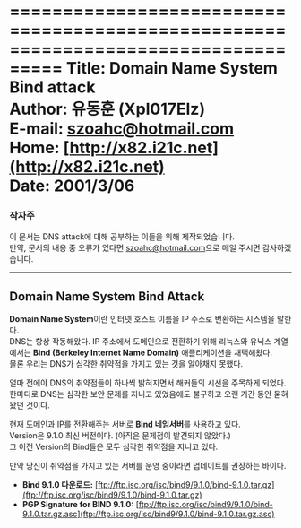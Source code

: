 ===================================================================================
**Title:** Domain Name System Bind attack  
**Author:** 유동훈 (Xpl017Elz)  
**E-mail:** [szoahc@hotmail.com](mailto:szoahc@hotmail.com)  
**Home:** [http://x82.i21c.net](http://x82.i21c.net)  
**Date:** 2001/3/06  
===================================================================================  

### 작자주
이 문서는 DNS attack에 대해 공부하는 이들을 위해 제작되었습니다.  
만약, 문서의 내용 중 오류가 있다면 [szoahc@hotmail.com](mailto:szoahc@hotmail.com)으로 메일 주시면 감사하겠습니다.

---

## Domain Name System Bind Attack

**Domain Name System**이란 인터넷 호스트 이름을 IP 주소로 변환하는 시스템을 말한다.  
DNS는 항상 작동해왔다. IP 주소에서 도메인으로 전환하기 위해 리눅스와 유닉스 계열에서는 **Bind (Berkeley Internet Name Domain)** 애플리케이션을 채택해왔다.  
물론 우리는 DNS가 심각한 취약점을 가지고 있는 것을 알아채지 못했다.

얼마 전에야 DNS의 취약점들이 하나씩 밝혀지면서 해커들의 시선을 주목하게 되었다.  
한마디로 DNS는 심각한 보안 문제를 지니고 있었음에도 불구하고 오랜 기간 동안 묻혀왔던 것이다.

현재 도메인과 IP를 전환해주는 서버로 **Bind 네임서버**를 사용하고 있다.  
Version은 9.1.0 최신 버전이다. (아직은 문제점이 발견되지 않았다.)  
그 이전 Version의 Bind들은 모두 심각한 취약점을 지니고 있다.

만약 당신이 취약점을 가지고 있는 서버를 운영 중이라면 업데이트를 권장하는 바이다.  
- **Bind 9.1.0 다운로드:** [ftp://ftp.isc.org/isc/bind9/9.1.0/bind-9.1.0.tar.gz](ftp://ftp.isc.org/isc/bind9/9.1.0/bind-9.1.0.tar.gz)  
- **PGP Signature for BIND 9.1.0:** [ftp://ftp.isc.org/isc/bind9/9.1.0/bind-9.1.0.tar.gz.asc](ftp://ftp.isc.org/isc/bind9/9.1.0/bind-9.1.0.tar.gz.asc)
